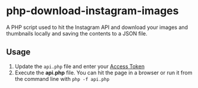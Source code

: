 # php-download-instagram-images
A PHP script used to hit the Instagram API and download your images and thumbnails locally and saving the contents to a JSON file.

## Usage
1. Update the `api.php` file and enter your [Access Token](http://www.pinceladasdaweb.com.br/instagram/access-token/)
2. Execute the **api.php** file.  You can hit the page in a browser or run it from the command line with `php -f api.php`

